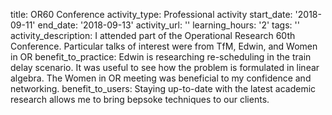 title: OR60 Conference
activity_type: Professional activity
start_date: '2018-09-11'
end_date: '2018-09-13'
activity_url: ''
learning_hours: '2'
tags: ''
activity_description: I attended part of the Operational Research 60th Conference.
  Particular talks of interest were from TfM, Edwin, and  Women in OR
benefit_to_practice: Edwin is researching re-scheduling in the train delay scenario.
  It was useful to see how the problem is formulated in linear algebra. The Women
  in OR meeting was beneficial to my confidence and networking.
benefit_to_users: Staying up-to-date with the latest academic research allows me to
  bring bepsoke techniques to our clients.
